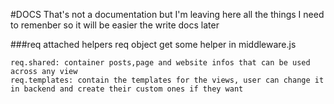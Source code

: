 #DOCS
That's not a documentation but I'm leaving here all the things I need to remenber so it will be easier the write docs later

###req attached helpers
req object get some helper in middleware.js

	req.shared: container posts,page and website infos that can be used across any view
	req.templates: contain the templates for the views, user can change it in backend and create their custom ones if they want
